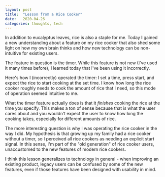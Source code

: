 ```yaml
---
layout: post
title:  "Lesson from a Rice Cooker"
date:   2020-04-26
categories: thoughts, tech
---
```


In addition to eucalyptus leaves, rice is also a staple for me. Today I gained a
new understanding about a feature on my rice cooker that also shed some light on
how my own brain thinks and how new technology can be non-intuitive for existing
users.

The feature in question is the timer. While this feature is not new (I've used
it many times before), I learned today that I've been using it incorrectly.

Here's how I (incorrectly) operated the timer: I set a time, press start, and
expect the rice to start cooking at the set time. I know how long the rice
cooker roughly needs to cook the amount of rice that I need, so this mode of
operation seemed intuitive to me.

What the timer feature actually does is that it *finishes* cooking the rice at
the time you specify. This makes a ton of sense because that is what the user
cares about and you wouldn't expect the user to know how long the cooking
takes, especially for different amounts of rice.

The more interesting question is why I was operating the rice cooker in the way
I did. My hypothesis is that growing up my family had a rice cooker without a
timer, so I perceived all rice cookers as needing an explicit start signal. In
this sense, I'm part of the "old generation" of rice cooker users, unaccustomed
to the new features of modern rice cookers.

I think this lesson generalizes to technology in general - when improving an
existing product, legacy users can be confused by some of the new features, even
if those features have been designed with usability in mind.

